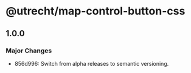 # @utrecht/map-control-button-css

## 1.0.0

### Major Changes

- 856d996: Switch from alpha releases to semantic versioning.
